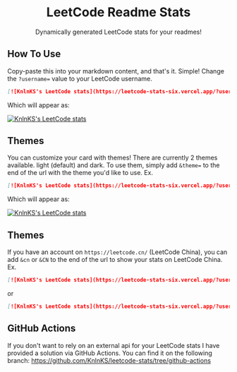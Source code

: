 <p align="center">
 <h1 align="center">LeetCode Readme Stats</h1>
 <p align="center">Dynamically generated LeetCode stats for your readmes!</p>
</p>

## How To Use
Copy-paste this into your markdown content, and that's it. Simple!
Change the `?username=` value to your LeetCode username.

```md
[![KnlnKS's LeetCode stats](https://leetcode-stats-six.vercel.app/?username=KnlnKS)](https://github.com/KnlnKS/leetcode-stats)
```

Which will appear as:

[![KnlnKS's LeetCode stats](https://leetcode-stats-six.vercel.app/?username=KnlnKS)](https://github.com/KnlnKS/leetcode-stats)

## Themes
You can customize your card with themes! There are currently 2 themes available.
light (default) and dark. To use them, simply add `&theme=` to the
end of the url with the theme you'd like to use.
Ex.

```md
[![KnlnKS's LeetCode stats](https://leetcode-stats-six.vercel.app/?username=KnlnKS&theme=dark)](https://github.com/KnlnKS/leetcode-stats)
```

Which will appear as:

[![KnlnKS's LeetCode stats](https://leetcode-stats-six.vercel.app/?username=KnlnKS&theme=dark)](https://github.com/KnlnKS/leetcode-stats)

## Themes
If you have an account on `https://leetcode.cn/` (LeetCode China),
you can add `&cn` or `&CN` to the end of the url to show your stats on LeetCode China.
Ex.

```md
[![KnlnKS's LeetCode stats](https://leetcode-stats-six.vercel.app/?username=KnlnKS&CN)](https://github.com/KnlnKS/leetcode-stats)
```
 or

 ```md
[![KnlnKS's LeetCode stats](https://leetcode-stats-six.vercel.app/?username=KnlnKS&cn)](https://github.com/KnlnKS/leetcode-stats)
```

## GitHub Actions
If you don't want to rely on an external api for your LeetCode stats I have provided a solution via GitHub Actions.
You can find it on the following branch: https://github.com/KnlnKS/leetcode-stats/tree/github-actions
